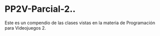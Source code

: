 # PP2V-Parcial-2..
Este es un compendio de las clases vistas en la materia de Programación para Videojuegos 2.
